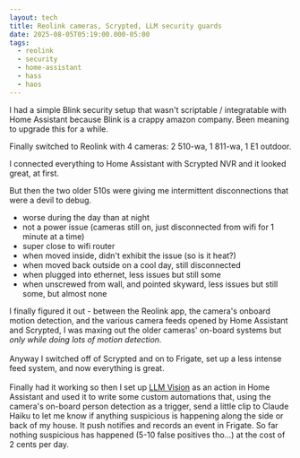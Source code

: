 ```yaml
---
layout: tech
title: Reolink cameras, Scrypted, LLM security guards
date: 2025-08-05T05:19:00.000-05:00
tags:
  - reolink
  - security
  - home-assistant
  - hass
  - haos
---
```

I had a simple Blink security setup that wasn't scriptable / integratable with Home Assistant because Blink is a crappy amazon company. Been meaning to upgrade this for a while.

Finally switched to Reolink with 4 cameras: 2 510-wa, 1 811-wa, 1 E1 outdoor.

I connected everything to Home Assistant with Scrypted NVR and it looked great, at first. 

But then the two older 510s were giving me intermittent disconnections that were a devil to debug. 

* worse during the day than at night
* not a power issue (cameras still on, just disconnected from wifi for 1 minute at a time)
* super close to wifi router
* when moved inside, didn't exhibit the issue (so is it heat?)
* when moved back outside on a cool day, still disconnected
* when plugged into ethernet, less issues but still some
* when unscrewed from wall, and pointed skyward, less issues but still some, but almost none

I finally figured it out - between the Reolink app, the camera's onboard motion detection, and the various camera feeds opened by Home Assistant and Scrypted, I was maxing out the older cameras' on-board systems but *only while doing lots of motion detection.*\
\
Anyway I switched off of Scrypted and on to Frigate, set up a less intense feed system, and now everything is great.\
\
Finally had it working so then I set up [LLM Vision](https://llmvision.org/) as an action in Home Assistant and used it to write some custom automations that, using the camera's on-board person detection as a trigger, send a little clip to Claude Haiku to let me know if anything suspicious is happening along the side or back of my house. It push notifies and records an event in Frigate. So far nothing suspicious has happened (5-10 false positives tho...) at the cost of 2 cents per day.[](https://llmvision.org/)
